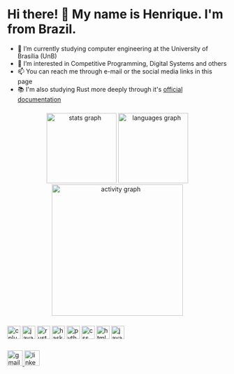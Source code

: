 <h1 align="left">Hi there! 👋 My name is Henrique. I'm from Brazil.</h1>

- 🌱 I’m currently studying computer engineering at the University of Brasília (UnB)
- 👀 I’m interested in Competitive Programming, Digital Systems and others
- 📫 You can reach me through e-mail or the social media links in this page
- 📚 I'm also studying Rust more deeply through it's [official documentation](https://doc.rust-lang.org/book/title-page.html)

###

<div align="center"> 
  <img src="https://github-readme-stats.vercel.app/api?username=Henrique-zoo&hide_title=false&rank_icon=github&hide_rank=false&show_icons=true&include_all_commits=true&count_private=true&disable_animations=false&locale=en&hide_border=true&theme=midnight-purple" height="160" alt="stats graph"/>
  <img src="https://github-readme-stats.vercel.app/api/top-langs?username=Henrique-zoo&locale=en&hide_title=false&layout=compact&card_width=320&langs_count=6&disable_animations=false&hide_border=true&theme=midnight-purple" height="160" alt="languages graph"/>
</div>
<div align="center">
  <img src="https://github-readme-activity-graph.vercel.app/graph?username=Henrique-zoo&locale=en&hide_title=false&layout=compact&radius=8&hide_border=true&card_width=320&disable_animations=false&title_color=7F3ACE&line=7F3ACE&area=true&area_color=7F3ACE&theme=high-contrast" height="300" alt="activity graph"/>
</div>

###

<div align="left">
  <img src="https://cdn.jsdelivr.net/gh/devicons/devicon/icons/cplusplus/cplusplus-plain.svg" width="30" height="30" alt="cplusplus logo"/>
  <img src="https://cdn.jsdelivr.net/gh/devicons/devicon/icons/java/java-original.svg" width="30" height="30" alt="java logo"/>
  <img src="https://cdn.jsdelivr.net/gh/devicons/devicon/icons/rust/rust-original.svg" width="30" height="30" alt="rust logo"/>
  <img src="https://cdn.jsdelivr.net/gh/devicons/devicon/icons/haskell/haskell-original.svg" width="30" height="30" alt="haskell logo"/>
  <img src="https://cdn.jsdelivr.net/gh/devicons/devicon/icons/python/python-original.svg" width="30" height="30" alt="python logo"/>
  <img src="https://cdn.jsdelivr.net/gh/devicons/devicon/icons/css3/css3-plain.svg" width="30" height="30" alt="css logo"/>
  <img src="https://cdn.jsdelivr.net/gh/devicons/devicon/icons/html5/html5-plain.svg" width="30" height="30" alt="html logo"/>
  <img src="https://cdn.jsdelivr.net/gh/devicons/devicon/icons/javascript/javascript-original.svg" width="30" height="30" alt="javascript logo"/>
</div>

###

<div align="left">
  <a href="mailto:morcelleshenrique@gmail.com" target="_blank">
    <img src="https://img.shields.io/static/v1?message=Gmail&logo=gmail&label=&color=D14836&logoColor=white&labelColor=&style=for-the-badge" height="35" alt="gmail logo"/>
  </a>
  <a href="https://www.linkedin.com/in/henrique-morcelles/" target="_blank">
    <img src="https://img.shields.io/static/v1?message=LinkedIn&logo=linkedin&label=&color=0077B5&logoColor=white&labelColor=&style=for-the-badge" height="35" alt="linkedin logo"/>
  </a>
</div>

###

<br clear="both">

###

